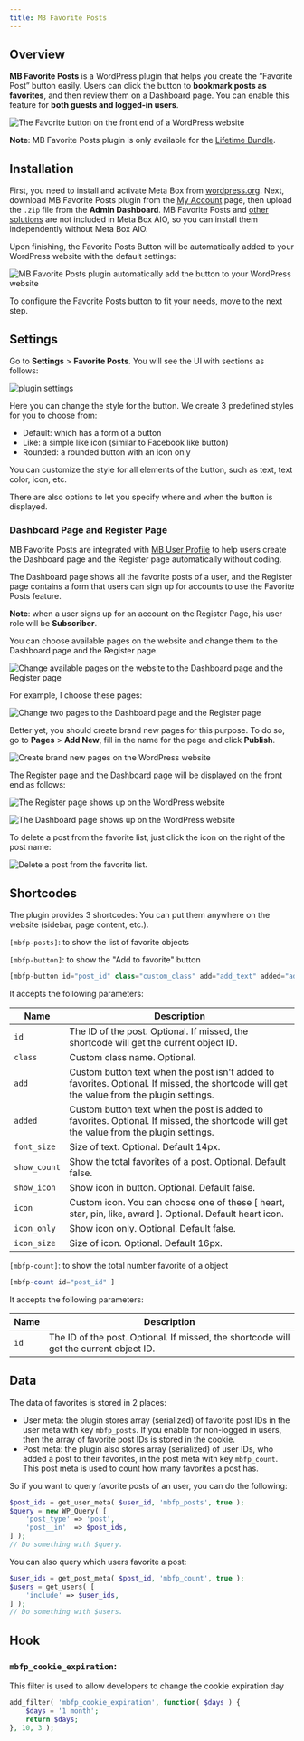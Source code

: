 ```yaml
---
title: MB Favorite Posts
---
```


## Overview

**MB Favorite Posts** is a WordPress plugin that helps you create the “Favorite Post” button easily. Users can click the button to **bookmark posts as favorites**, and then review them on a Dashboard page. You can enable this feature for **both guests and logged-in users**.

![The Favorite button on the front end of a WordPress website](https://i.imgur.com/JIiikVW.png)

**Note**: MB Favorite Posts plugin is only available for the [Lifetime Bundle](https://metabox.io/pricing/).

## Installation

First, you need to install and activate Meta Box from [wordpress.org](https://wordpress.org/plugins/meta-box/). Next, download MB Favorite Posts plugin from the [My Account](https://metabox.io/my-account/) page, then upload the <code>.zip</code> file from the **Admin Dashboard**. MB Favorite Posts and [other solutions](https://metabox.io/product-category/solutions/) are not included in Meta Box AIO, so you can install them independently without Meta Box AIO.

Upon finishing, the Favorite Posts Button will be automatically added to your WordPress website with the default settings:

![MB Favorite Posts plugin automatically add the button to your WordPress website](https://i.imgur.com/y5MAFRk.png)

To configure the Favorite Posts button to fit your needs, move to the next step.

## Settings

Go to **Settings** > **Favorite Posts**. You will see the UI with sections as follows:

![plugin settings](https://i.imgur.com/xLgurGV.png)

Here you can change the style for the button. We create 3 predefined styles for you to choose from:

- Default: which has a form of a button
- Like: a simple like icon (similar to Facebook like button)
- Rounded: a rounded button with an icon only

You can customize the style for all elements of the button, such as text, text color, icon, etc.

There are also options to let you specify where and when the button is displayed.

### Dashboard Page and Register Page

MB Favorite Posts are integrated with [MB User Profile](/extensions/mb-user-profile/) to help users create the Dashboard page and the Register page automatically without coding.

The Dashboard page shows all the favorite posts of a user, and the Register page contains a form that users can sign up for accounts to use the Favorite Posts feature.

**Note**: when a user signs up for an account on the Register Page, his user role will be **Subscriber**.

You can choose available pages on the website and change them to the Dashboard page and the Register page.

![Change available pages on the website to the Dashboard page and the Register page](https://i.imgur.com/UMR7SsL.png)

For example, I choose these pages:

![Change two pages to the Dashboard page and the Register page](https://i.imgur.com/6e5wOLu.png)

Better yet, you should create brand new pages for this purpose. To do so, go to **Pages** > **Add New**, fill in the name for the page and click **Publish**.

![Create brand new pages on the WordPress website](https://i.imgur.com/6lDi2YI.png)

The Register page and the Dashboard page will be displayed on the front end as follows:

![The Register page shows up on the WordPress website](https://i.imgur.com/uwH64JE.png)

![The Dashboard page shows up on the WordPress website](https://i.imgur.com/4uDV7P1.png)

To delete a post from the favorite list, just click the icon on the right of the post name:

![Delete a post from the favorite list.](https://i.imgur.com/KxbKTyf.png)

## Shortcodes

The plugin provides 3 shortcodes:
You can put them anywhere on the website (sidebar, page content, etc.).

`[mbfp-posts]`: to show the list of favorite objects

`[mbfp-button]`: to show the "Add to favorite" button

```php
[mbfp-button id="post_id" class="custom_class" add="add_text" added="added_text" show_count="true"]
```
It accepts the following parameters:

Name|Description
---|---
`id`|The ID of the post. Optional. If missed, the shortcode will get the current object ID.
`class`|Custom class name. Optional.
`add`|Custom button text when the post isn't added to favorites. Optional. If missed, the shortcode will get the value from the plugin settings.
`added`|Custom button text when the post is added to favorites. Optional. If missed, the shortcode will get the value from the plugin settings.
`font_size`|Size of text. Optional. Default 14px.
`show_count`|Show the total favorites of a post. Optional. Default false.
`show_icon`|Show icon in button. Optional. Default false.
`icon`|Custom icon. You can choose one of these [ heart, star, pin, like, award ]. Optional. Default heart icon.
`icon_only`|Show icon only. Optional. Default false.
`icon_size`|Size of icon. Optional. Default 16px.


`[mbfp-count]`: to show the total number favorite of a object
```php
[mbfp-count id="post_id" ]
```
It accepts the following parameters:

Name|Description
---|---
`id`|The ID of the post. Optional. If missed, the shortcode will get the current object ID.

## Data

The data of favorites is stored in 2 places:

- User meta: the plugin stores array (serialized) of favorite post IDs in the user meta with key `mbfp_posts`. If you enable for non-logged in users, then the array of favorite post IDs is stored in the cookie.
- Post meta: the plugin also stores array (serialized) of user IDs, who added a post to their favorites, in the post meta with key `mbfp_count`. This post meta is used to count how many favorites a post has.

So if you want to query favorite posts of an user, you can do the following:

```php
$post_ids = get_user_meta( $user_id, 'mbfp_posts', true );
$query = new WP_Query( [
    'post_type' => 'post',
    'post__in'  => $post_ids,
] );
// Do something with $query.
```

You can also query which users favorite a post:

```php
$user_ids = get_post_meta( $post_id, 'mbfp_count', true );
$users = get_users( [
    'include' => $user_ids,
] );
// Do something with $users.
```
## Hook

### `mbfp_cookie_expiration`:

This filter is used to allow developers to change the cookie expiration day

```php
add_filter( 'mbfp_cookie_expiration', function( $days ) {
    $days = '1 month';
    return $days;
}, 10, 3 );
```